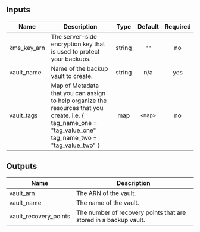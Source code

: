 ## Inputs

| Name | Description | Type | Default | Required |
|------|-------------|:----:|:-----:|:-----:|
| kms\_key\_arn | The server-side encryption key that is used to protect your backups. | string | `""` | no |
| vault\_name | Name of the backup vault to create. | string | n/a | yes |
| vault\_tags | Map of Metadata that you can assign to help organize the resources that you create. i.e.   {     tag_name_one = "tag_value_one"     tag_name_two = "tag_value_two"   } | map | `<map>` | no |

## Outputs

| Name | Description |
|------|-------------|
| vault\_arn | The ARN of the vault. |
| vault\_name | The name of the vault. |
| vault\_recovery\_points | The number of recovery points that are stored in a backup vault. |

